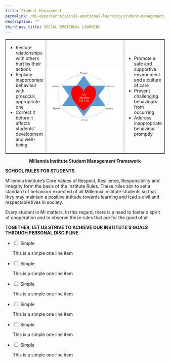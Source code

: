 ```yaml
---
title: Student Management
permalink: /mi-experience/social-emotional-learning/student-management/
description: ""
third_nav_title: SOCIAL EMOTIONAL LEARNING
---
```

<table style="border-collapse: collapse; width: 100%;" border="1">
<tbody>
<tr>
<td style="width: 25%;">
<ul>
<li>Restore relationships with others hurt by their actions</li>
<li>Replace inappropriate behaviour with prosocial, appropriate one</li>
<li>Correct it before it affects students&rsquo; development and well-being</li>
</ul>
</td>
<td style="width: 50%;"><img src="/images/sm.png"></td>
<td style="width: 25%;">
<ul>
<li>Promote a safe and supportive environment and a culture of care</li>
<li>Prevent challenging behaviours from occurring</li>
<li>Address inappropriate behaviour promptly</li>
</ul>
</td>
</tr>
</tbody>
</table>
<p style="text-align: center;"><strong>Millennia Institute Student Management Framework</strong></p>
<p><strong>SCHOOL RULES FOR STUDENTS</strong></p>
<p>Millennia Institute&rsquo;s Core Values of Respect, Resilience, Responsibility and Integrity form the basis of the Institute Rules. These rules aim to set a standard of behaviour expected of all Millennia Institute students so that they may maintain a positive attitude towards learning and lead a civil and respectable lives in society.</p>
<p>Every student in MI matters. In this regard, there is a need to foster a spirit of cooperation and to observe these rules that are for the good of all.</p>
<p><strong>TOGETHER, LET US STRIVE TO ACHIEVE OUR INSTITUTE&rsquo;S GOALS THROUGH PERSONAL DISCIPLINE.</strong></p>
<ul class="jekyllcodex_accordion">
<li><input id="accordion1" type="checkbox" /> <label for="accordion1">Simple</label>
<div>
<p>This is a simple one line item</p>
</div>
</li>
<li><input id="accordion2" type="checkbox" /> <label for="accordion2">Simple</label>
<div>
<p>This is a simple one line item</p>
</div>
</li>
<li><input id="accordion3" type="checkbox" /> <label for="accordion3">Simple</label>
<div>
<p>This is a simple one line item</p>
</div>
</li>
<li><input id="accordion4" type="checkbox" /> <label for="accordion4">Simple</label>
<div>
<p>This is a simple one line item</p>
</div>
</li>
<li><input id="accordion5" type="checkbox" /> <label for="accordion5">Simple</label>
<div>
<p>This is a simple one line item</p>
</div>
</li>
<li><input id="accordion6" type="checkbox" /> <label for="accordion6">Simple</label>
<div>
<p>This is a simple one line item</p>
</div>
</li>
</ul>